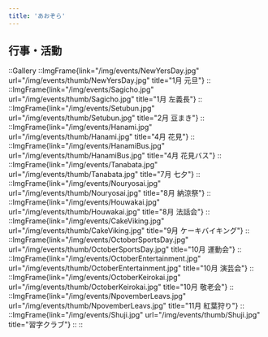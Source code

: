 ```yaml
---
title: 'あおぞら'
---
```


## 行事・活動
::Gallery
    ::ImgFrame{link="/img/events/NewYersDay.jpg" url="/img/events/thumb/NewYersDay.jpg" title="1月 元旦"}
    ::
    ::ImgFrame{link="/img/events/Sagicho.jpg" url="/img/events/thumb/Sagicho.jpg" title="1月 左義長"}
    ::
    ::ImgFrame{link="/img/events/Setubun.jpg" url="/img/events/thumb/Setubun.jpg" title="2月 豆まき"}
    ::
    ::ImgFrame{link="/img/events/Hanami.jpg" url="/img/events/thumb/Hanami.jpg" title="4月 花見"}
    ::
    ::ImgFrame{link="/img/events/HanamiBus.jpg" url="/img/events/thumb/HanamiBus.jpg" title="4月 花見バス"}
    ::
    ::ImgFrame{link="/img/events/Tanabata.jpg" url="/img/events/thumb/Tanabata.jpg" title="7月 七夕"}
    ::
    ::ImgFrame{link="/img/events/Nouryosai.jpg" url="/img/events/thumb/Nouryosai.jpg" title="8月 納涼祭"}
    ::
    ::ImgFrame{link="/img/events/Houwakai.jpg" url="/img/events/thumb/Houwakai.jpg" title="8月 法話会"}
    ::
    ::ImgFrame{link="/img/events/CakeViking.jpg" url="/img/events/thumb/CakeViking.jpg" title="9月 ケーキバイキング"}
    ::
    ::ImgFrame{link="/img/events/OctoberSportsDay.jpg" url="/img/events/thumb/OctoberSportsDay.jpg" title="10月 運動会"}
    ::
    ::ImgFrame{link="/img/events/OctoberEntertainment.jpg" url="/img/events/thumb/OctoberEntertainment.jpg" title="10月 演芸会"}
    ::
    ::ImgFrame{link="/img/events/OctoberKeirokai.jpg" url="/img/events/thumb/OctoberKeirokai.jpg" title="10月 敬老会"}
    ::
    ::ImgFrame{link="/img/events/NpovemberLeavs.jpg" url="/img/events/thumb/NpovemberLeavs.jpg" title="11月 紅葉狩り"}
    ::
    ::ImgFrame{link="/img/events/Shuji.jpg" url="/img/events/thumb/Shuji.jpg" title="習字クラブ"}
    ::
::
